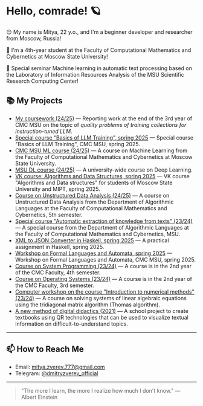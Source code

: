 # Hello, comrade! 🪐

😊 My name is Mitya, 22 y.o., and I'm a beginner developer and researcher from Moscow, Russia!

🧠 I'm a 4th-year student at the Faculty of Computational Mathematics and Cybernetics at Moscow State University!

🚀 Special seminar Machine learning in automatic text processing based on the Laboratory of Information Resources Analysis of the MSU Scientific Research Computing Center!

## 📚 My Projects

- [My coursework (24/25)](https://github.com/mixmide/coursework) — Reporting work at the end of the 3rd year of CMC MSU on the topic of *quality problems of training collections for instruction-tuned LLM*.
- [Special course "Basics of LLM Training", spring 2025](https://github.com/mixmide/Basics-of-LLM-Training_special-course-spring-2025) — Special course "Basics of LLM Training", CMC MSU, spring 2025.
- [CMC MSU ML course (24/25)](https://github.com/mixmide/CMC_MSU_ML_course_24-25) — A course on Machine Learning from the Faculty of Computational Mathematics and Cybernetics at Moscow State University.
- [MSU DL course (24/25)](https://github.com/mixmide/MSU_DL_course_2024) — A university-wide course on Deep Learning.
- [VK course: Algorithms and Data Structures, spring 2025](https://github.com/mixmide/VK-course_Algorithms-and-Data-Structures) — VK course "Algorithms and Data structures" for students of Moscow State University and MIPT, spring 2025.
- [Course on Unstructured Data Analysis (24/25)](https://github.com/mixmide/unstructured_data_analysis_2024) — A course on Unstructured Data Analysis from the Department of Algorithmic Languages at the Faculty of Computational Mathematics and Cybernetics, 5th semester.
- [Special course "Automatic extraction of knowledge from texts" (23/24)](https://github.com/mixmide/automatic_extraction_of_knowledge_from_texts_course_2024) — A special course from the Department of Algorithmic Languages at the Faculty of Computational Mathematics and Cybernetics, MSU.
- [XML to JSON Converter in Haskell, spring 2025](https://github.com/mixmide/haskell_CMC_MSU_workshop) — A practical assignment in Haskell, spring 2025.
- [Workshop on Formal Languages and Automata, spring 2025](https://github.com/mixmide/MSU_Formal-languages-and-automata_course) — Workshop on Formal Languages and Automata, CMC MSU, spring 2025.
- [Course on System Programming (23/24)](https://github.com/mixmide/SP_2024) — A course is in the 2nd year of the CMC Faculty, 4th semester.
- [Course on Operating Systems (23/24)](https://github.com/mixmide/OS_2023) — A course is in the 2nd year of the CMC Faculty, 3rd semester.
- [Computer workshop on the course "Introduction to numerical methods" (23/24)](https://github.com/mixmide/numerical_methods) — A course on solving systems of linear algebraic equations using the tridiagonal matrix algorithm (Thomas algorithm).
- [A new method of digital didactics (2021)](https://github.com/mixmide/new_method_of_digital_didactics) — A school project to create textbooks using QR technologies that can be used to visualize textual information on difficult-to-understand topics.
---

## 📫 How to Reach Me
- Email: [mitya.zverev.777@gmail.com](mailto:mitya.zverev.777@gmail.com)
- Telegram: [@dmitryzverev_official](https://t.me/dmitryzverev_official)

---
> "The more I learn, the more I realize how much I don't know." — Albert Einstein

